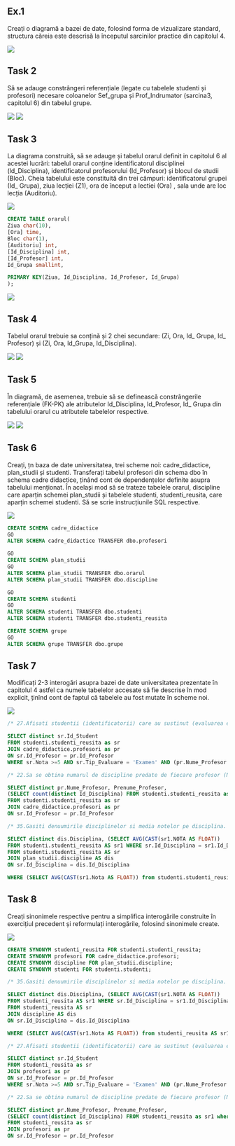 <p><b><h2> Ex.1 </h2></b></p>
<p>Creați o diagramă a bazei de date, folosind forma de vizualizare standard, structura căreia este
descrisă la începutul sarcinilor practice din capitolul 4.</p>

<img src="https://github.com/boaghivasile/DB/blob/master/Lab7/Screens/Ex1.png"  />

<p><b><h2> Task 2 </h2></b></p> 
<p>Să se adauge constrângeri referențiale (legate cu tabelele studenti și profesori) necesare
coloanelor Sef_grupa și Prof_Indrumator (sarcina3, capitolul 6) din tabelul grupe.</p>

<img src="https://github.com/boaghivasile/DB/blob/master/Lab7/Screens/Ex2.png"  />

<img src="https://github.com/boaghivasile/DB/blob/master/Lab7/Screens/Ex2a.png"  />

<p><b><h2> Task 3 </h2></b></p> 
<p>La diagrama construită, să se adauge și tabelul orarul definit in capitolul 6 al acestei lucrări:
tabelul orarul conține identificatorul disciplinei (ld_Disciplina), identificatorul profesorului
(Id_Profesor) și blocul de studii (Bloc). Cheia tabelului este constituită din trei câmpuri:
identificatorul grupei (Id_ Grupa), ziua lecției (Z1), ora de început a lectiei (Ora) , sala unde
are loc lecția (Auditoriu).</p>

<img src="https://github.com/boaghivasile/DB/blob/master/Lab7/Screens/Ex3.png"  />

```sql 
CREATE TABLE orarul(
Ziua char(10),
[Ora] time,
Bloc char(1),
[Auditoriu] int,
[Id_Disciplina] int,
[Id_Profesor] int,
Id_Grupa smallint,

PRIMARY KEY(Ziua, Id_Disciplina, Id_Profesor, Id_Grupa)
);
```
<img src="https://github.com/boaghivasile/DB/blob/master/Lab7/Screens/Ex3a.png"  />



<p><b><h2> Task 4 </h2></b></p> 
<p>Tabelul orarul trebuie sa conțină și 2 chei secundare: (Zi, Ora, Id_ Grupa, Id_ Profesor) și
(Zi, Ora, ld_Grupa, ld_Disciplina).</p> 

<img src="https://github.com/boaghivasile/DB/blob/master/Lab7/Screens/Ex4.png"  />

<img src="https://github.com/boaghivasile/DB/blob/master/Lab7/Screens/Ex4a.png"  />

<p><b><h2> Task 5 </h2></b></p> 
<p>În diagramă, de asemenea, trebuie să se definească constrângerile referențiale (FK-PK) ale
atributelor ld_Disciplina, ld_Profesor, Id_ Grupa din tabelului orarul cu atributele tabelelor
respective.</p>

<img src="https://github.com/boaghivasile/DB/blob/master/Lab7/Screens/Ex5.png"  />

<img src="https://github.com/boaghivasile/DB/blob/master/Lab7/Screens/Ex5a.png"  />

<p><b><h2> Task 6 </h2></b></p> 
<p>Creați, țn baza de date universitatea, trei scheme noi: cadre_didactice, plan_studii și studenti.
Transferați tabelul profesori din schema dbo în schema cadre didactice, ținând cont de
dependențelor definite asupra tabelului menționat. În același mod să se trateze tabelele orarul,
discipline care aparțin schemei plan_studii și tabelele studenti, studenti_reusita, care aparțin
schemei studenti. Să se scrie instrucțiunile SQL respective.</p> 

<img src="https://github.com/boaghivasile/DB/blob/master/Lab7/Screens/Ex6.png"  />

```sql
CREATE SCHEMA cadre_didactice
GO
ALTER SCHEMA cadre_didactice TRANSFER dbo.profesori

GO
CREATE SCHEMA plan_studii
GO
ALTER SCHEMA plan_studii TRANSFER dbo.orarul
ALTER SCHEMA plan_studii TRANSFER dbo.discipline

GO
CREATE SCHEMA studenti
GO
ALTER SCHEMA studenti TRANSFER dbo.studenti
ALTER SCHEMA studenti TRANSFER dbo.studenti_reusita

CREATE SCHEMA grupe
GO
ALTER SCHEMA grupe TRANSFER dbo.grupe
```

<p><b><h2> Task 7 </h2></b></p> 
<p>Modificați 2-3 interogări asupra bazei de date universitatea prezentate în capitolul 4 astfel ca
numele tabelelor accesate să fie descrise în mod explicit, ținînd cont de faptul că tabelele au
fost mutate în scheme noi. </p> 
<img src="https://github.com/boaghivasile/DB/blob/master/Lab7/Screens/Ex7a.png"  />

```sql
/* 27.Afisati studentii (identificatorii) care au sustinut (evaluarea examen) la toate disciplinele predate de prof.Ion. */

SELECT distinct sr.Id_Student
FROM studenti.studenti_reusita as sr
JOIN cadre_didactice.profesori as pr
ON sr.Id_Profesor = pr.Id_Profesor
WHERE sr.Nota >=5 AND sr.Tip_Evaluare = 'Examen' AND (pr.Nume_Profesor = 'Ion' OR pr.Prenume_Profesor = 'Ion')

/* 22.Sa se obtina numarul de discipline predate de fiecare profesor (Nume_Profesor, Prenume_Profesor). */

SELECT distinct pr.Nume_Profesor, Prenume_Profesor,
(SELECT count(distinct Id_Disciplina) FROM studenti.studenti_reusita as sr1 where sr.Id_Profesor = sr1.Id_Profesor) as [Nr_Obiecte]
FROM studenti.studenti_reusita as sr
JOIN cadre_didactice.profesori as pr
ON sr.Id_Profesor = pr.Id_Profesor

/* 35.Gasiti denuumirile disciplinelor si media notelor pe disciplina. Afisati numai disciplinele cu medii mai mari ca 7.0. */

SELECT distinct dis.Disciplina, (SELECT AVG(CAST(sr1.NOTA AS FLOAT)) 
FROM studenti.studenti_reusita AS sr1 WHERE sr.Id_Disciplina = sr1.Id_Disciplina) as Media
FROM studenti.studenti_reusita AS sr
JOIN plan_studii.discipline AS dis
ON sr.Id_Disciplina = dis.Id_Disciplina

WHERE (SELECT AVG(CAST(sr1.Nota AS FLOAT)) from studenti.studenti_reusita AS sr1 WHERE sr.Id_Disciplina = sr1.Id_Disciplina) > 7
```


<p><b><h2> Task 8 </h2></b></p> 
<p>Creați sinonimele respective pentru a simplifica interogările construite în exercițiul precedent
și reformulați interogările, folosind sinonimele create.</p> 

<img src="https://github.com/boaghivasile/DB/blob/master/Lab7/Screens/Ex8a.png"  />

```sql
CREATE SYNONYM studenti_reusita FOR studenti.studenti_reusita;
CREATE SYNONYM profesori FOR cadre_didactice.profesori;
CREATE SYNONYM discipline FOR plan_studii.discipline;
CREATE SYNONYM studenti FOR studenti.studenti;

/* 35.Gasiti denuumirile disciplinelor si media notelor pe disciplina. Afisati numai disciplinele cu medii mai mari ca 7.0. */

SELECT distinct dis.Disciplina, (SELECT AVG(CAST(sr1.NOTA AS FLOAT)) 
FROM studenti_reusita AS sr1 WHERE sr.Id_Disciplina = sr1.Id_Disciplina) as Media
FROM studenti_reusita AS sr
JOIN discipline AS dis
ON sr.Id_Disciplina = dis.Id_Disciplina

WHERE (SELECT AVG(CAST(sr1.Nota AS FLOAT)) from studenti_reusita AS sr1 WHERE sr.Id_Disciplina = sr1.Id_Disciplina) > 7

/* 27.Afisati studentii (identificatorii) care au sustinut (evaluarea examen) la toate disciplinele predate de prof.Ion. */

SELECT distinct sr.Id_Student
FROM studenti_reusita as sr
JOIN profesori as pr
ON sr.Id_Profesor = pr.Id_Profesor
WHERE sr.Nota >=5 AND sr.Tip_Evaluare = 'Examen' AND (pr.Nume_Profesor = 'Ion' OR pr.Prenume_Profesor = 'Ion')

/* 22.Sa se obtina numarul de discipline predate de fiecare profesor (Nume_Profesor, Prenume_Profesor). */

SELECT distinct pr.Nume_Profesor, Prenume_Profesor,
(SELECT count(distinct Id_Disciplina) FROM studenti_reusita as sr1 where sr.Id_Profesor = sr1.Id_Profesor) as [Nr_Obiecte]
FROM studenti_reusita as sr
JOIN profesori as pr
ON sr.Id_Profesor = pr.Id_Profesor
```



